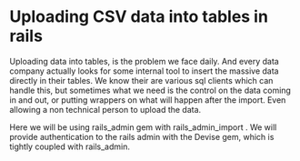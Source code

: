 # Uploading CSV data into tables in rails

Uploading data into tables, is the problem we face daily. And every data company actually looks for some internal tool to insert the massive data directly in their tables. We know their are various sql clients which can handle this, but sometimes what we need is the control on the data coming in and out, or putting wrappers on what will happen after the import. Even allowing a non technical person to upload the data.

Here we will be using rails_admin gem with rails_admin_import . We will provide authentication to the rails admin with the Devise gem, which is tightly coupled with rails_admin.

